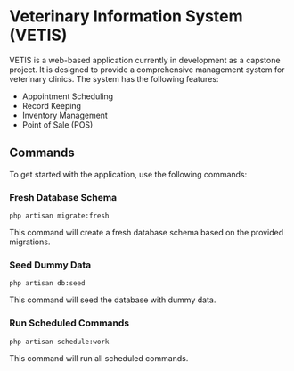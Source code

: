 # Veterinary Information System (VETIS)

VETIS is a web-based application currently in development as a capstone project. It is designed to provide a comprehensive management system for veterinary clinics. The system has the following features:

* Appointment Scheduling
* Record Keeping
* Inventory Management
* Point of Sale (POS)

## Commands

To get started with the application, use the following commands:

### Fresh Database Schema

`php artisan migrate:fresh`

This command will create a fresh database schema based on the provided migrations.

### Seed Dummy Data

`php artisan db:seed`

This command will seed the database with dummy data.

### Run Scheduled Commands

`php artisan schedule:work`

This command will run all scheduled commands.
